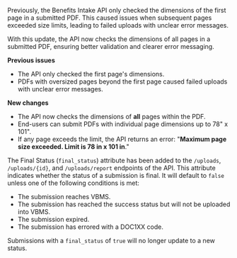 Previously, the Benefits Intake API only checked the dimensions of the first page in a submitted PDF. This caused issues when subsequent pages exceeded size limits, leading to failed uploads with unclear error messages.

With this update, the API now checks the dimensions of all pages in a submitted PDF, ensuring better validation and clearer error messaging.

**Previous issues**
- The API only checked the first page's dimensions.
- PDFs with oversized pages beyond the first page caused failed uploads with unclear error messages.

**New changes**
- The API now checks the dimensions of **all** pages within the PDF.
- End-users can submit PDFs with individual page dimensions up to 78" x 101".
- If any page exceeds the limit, the API returns an error: "**Maximum page size exceeded. Limit is 78 in x 101 in**."

The Final Status (`final_status`) attribute has been added to the `/uploads`, `/uploads/{id}`, and `/uploads/report` endpoints of the API. This attribute indicates whether the status of a submission is final. It will default to `false` unless one of the following conditions is met:
- The submission reaches VBMS.
- The submission has reached the success status but will not be uploaded into VBMS.
- The submission expired.
- The submission has errored with a DOC1XX code.

Submissions with a `final_status` of `true` will no longer update to a new status.